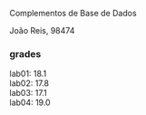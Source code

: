 Complementos de Base de Dados

João Reis, 98474

### grades

lab01: 18.1 </br>
lab02: 17.8 </br>
lab03: 17.1 </br>
lab04: 19.0 </br>
